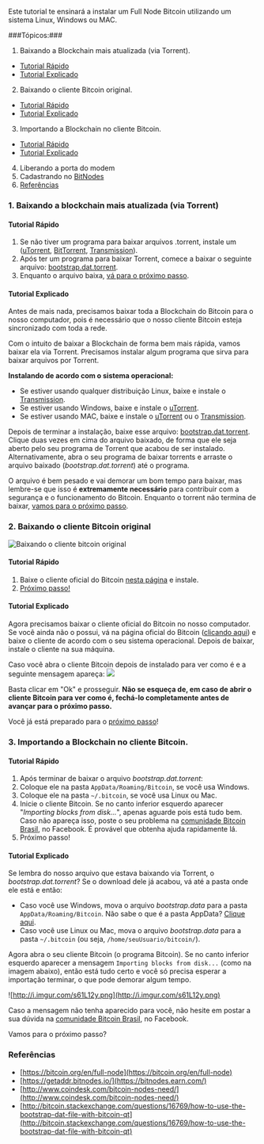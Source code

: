 Este tutorial te ensinará a instalar um Full Node Bitcoin utilizando um sistema Linux, Windows ou MAC. 

###Tópicos:###

1. Baixando a Blockchain mais atualizada (via Torrent).
  - [Tutorial Rápido](#topic1-rapido)
  - [Tutorial Explicado](#topic1-explicado)
2. Baixando o cliente Bitcoin original.
  - [Tutorial Rápido](#topic2-rapido)
  - [Tutorial Explicado](#topic2-explicado)
3. Importando a Blockchain no cliente Bitcoin.
  - [Tutorial Rápido](#topic3-rapido)
  - [Tutorial Explicado](#topic3-explicado)
4. Liberando a porta do modem
5. Cadastrando no [BitNodes](https://getaddr.bitnodes.io/)
6. [Referências](#referencias)

### 1. Baixando a blockchain mais atualizada (via Torrent) ###

#### <a name="topic1-rapido"></a> Tutorial Rápido ####
1. Se não tiver um programa para baixar arquivos .torrent, instale um ([uTorrent](http://www.utorrent.com/), [BitTorrent](http://www.bittorrent.com/), [Transmission](http://www.transmissionbt.com/download/)).
2. Após ter um programa para baixar Torrent, comece a baixar o seguinte arquivo: [bootstrap.dat.torrent](https://bitcoin.org/bin/block-chain/bootstrap.dat.torrent).
3. Enquanto o arquivo baixa, [vá para o próximo passo](#topic2-rapido).

#### <a name="topic1-explicado"></a> Tutorial Explicado ####
Antes de mais nada, precisamos baixar toda a Blockchain do Bitcoin para o nosso computador, pois é necessário que o nosso cliente Bitcoin esteja sincronizado com toda a rede.  

Com o intuito de baixar a Blockchain de forma bem mais rápida, vamos baixar ela via Torrent. Precisamos instalar algum programa que sirva para baixar arquivos por Torrent. 

**Instalando de acordo com o sistema operacional:**
- Se estiver usando qualquer distribuição Linux, baixe e instale o [Transmission](http://www.transmissionbt.com/download/).
- Se estiver usando Windows, baixe e instale o [uTorrent](http://www.utorrent.com/).
- Se estiver usando MAC, baixe e instale o [uTorrent](http://www.utorrent.com/) ou o [Transmission](http://www.transmissionbt.com/download/).

Depois de terminar a instalação, baixe esse arquivo: [bootstrap.dat.torrent](https://bitcoin.org/bin/block-chain/bootstrap.dat.torrent). Clique duas vezes em cima do arquivo baixado, de forma que ele seja aberto pelo seu programa de Torrent que acabou de ser instalado. Alternativamente, abra o seu programa de baixar torrents e arraste o arquivo baixado (*bootstrap.dat.torrent*) até o programa.

O arquivo é bem pesado e vai demorar um bom tempo para baixar, mas lembre-se que isso é **extremamente necessário** para contribuir com a segurança e o funcionamento do Bitcoin. Enquanto o torrent não termina de baixar, [vamos para o próximo passo](#topic2-explicado).

### 2. Baixando o cliente Bitcoin original ###
![Baixando o cliente bitcoin original](http://i.imgur.com/UNBa2ha.png)
#### <a name="topic2-rapido"></a> Tutorial Rápido ####
1. Baixe o cliente oficial do Bitcoin [nesta página](https://bitcoin.org/pt_BR/download) e instale.
2. [Próximo passo!](#topic3-rapido)

#### <a name="topic2-explicado"></a> Tutorial Explicado ####

Agora precisamos baixar o cliente oficial do Bitcoin no nosso computador. Se você ainda não o possui, vá na página oficial do Bitcoin ([clicando aqui](https://bitcoin.org/pt_BR/download)) e baixe o cliente de acordo com o seu sistema operacional. Depois de baixar, instale o cliente na sua máquina.

Caso você abra o cliente Bitcoin depois de instalado para ver como é e a seguinte mensagem apareça:
![](http://i.imgur.com/dt3ZhkU.png)

Basta clicar em "Ok" e prosseguir. **Não se esqueça de, em caso de abrir o cliente Bitcoin para ver como é, fechá-lo completamente antes de avançar para o próximo passo.**

Você já está preparado para o [próximo passo](#topic3-explicado)!

### 3. Importando a Blockchain no cliente Bitcoin. ###

#### <a name="topic3-rapido"></a> Tutorial Rápido ####
1. Após terminar de baixar o arquivo *bootstrap.dat.torrent*:
  1. Coloque ele na pasta `AppData/Roaming/Bitcoin`, se você usa Windows.
  2. Coloque ele na pasta `~/.bitcoin`, se você usa Linux ou Mac.
2. Inicie o cliente Bitcoin. Se no canto inferior esquerdo aparecer "*Importing blocks from disk...*", apenas aguarde pois está tudo bem. Caso não apareça isso, poste o seu problema na [comunidade Bitcoin Brasil](https://www.facebook.com/groups/btcbr/), no Facebook. É provável que obtenha ajuda rapidamente lá.
3. Próximo passo!

#### <a name="topic3-explicado"></a> Tutorial Explicado ####

Se lembra do nosso arquivo que estava baixando via Torrent, o *bootstrap.dat.torrent*? Se o download dele já acabou, vá até a pasta onde ele está e então: 
- Caso você use Windows, mova o arquivo *bootstrap.data* para a pasta `AppData/Roaming/Bitcoin`. Não sabe o que é a pasta AppData? [Clique aqui](http://konectando-se.blogspot.com/2013/05/acessar-pasta-appdata-windows-7.html).
- Caso você use Linux ou Mac, mova o arquivo *bootstrap.data* para a pasta `~/.bitcoin` (ou seja, `/home/seuUsuario/bitcoin/`). 

Agora abra o seu cliente Bitcoin (o programa Bitcoin). Se no canto inferior esquerdo aparecer a mensagem `Importing blocks from disk...` (como na imagem abaixo), então está tudo certo e você só precisa esperar a importação terminar, o que pode demorar algum tempo.

![http://i.imgur.com/s61L12y.png](http://i.imgur.com/s61L12y.png)

Caso a mensagem não tenha aparecido para você, não hesite em postar a sua dúvida na [comunidade Bitcoin Brasil](https://www.facebook.com/groups/btcbr/), no Facebook.

Vamos para o próximo passo?

### <a name="referencias"></a> Referências ###
- [https://bitcoin.org/en/full-node](https://bitcoin.org/en/full-node)
- [https://getaddr.bitnodes.io/](https://bitnodes.earn.com/)
- [http://www.coindesk.com/bitcoin-nodes-need/](http://www.coindesk.com/bitcoin-nodes-need/)
- [http://bitcoin.stackexchange.com/questions/16769/how-to-use-the-bootstrap-dat-file-with-bitcoin-qt](http://bitcoin.stackexchange.com/questions/16769/how-to-use-the-bootstrap-dat-file-with-bitcoin-qt)
